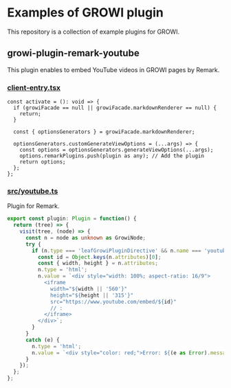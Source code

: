 # Examples of GROWI plugin

This repository is a collection of example plugins for GROWI.

## growi-plugin-remark-youtube

This plugin enables to embed YouTube videos in GROWI pages by Remark.

### [client-entry.tsx](https://github.com/goofmint/growi-plugin-remark-youtube/blob/30fc775df7fc260e06dad0045a60bfb252f505b3/client-entry.tsx)

```tsx
const activate = (): void => {
  if (growiFacade == null || growiFacade.markdownRenderer == null) {
    return;
  }

  const { optionsGenerators } = growiFacade.markdownRenderer;

  optionsGenerators.customGenerateViewOptions = (...args) => {
    const options = optionsGenerators.generateViewOptions(...args);
    options.remarkPlugins.push(plugin as any); // Add the plugin
    return options;
  };
};
```
### [src/youtube.ts](https://github.com/goofmint/growi-plugin-remark-youtube/blob/30fc775df7fc260e06dad0045a60bfb252f505b3/src/youtube.ts)

Plugin for Remark.

```ts
export const plugin: Plugin = function() {
  return (tree) => {
    visit(tree, (node) => {
      const n = node as unknown as GrowiNode;
      try {
        if (n.type === 'leafGrowiPluginDirective' && n.name === 'youtube') {
          const id = Object.keys(n.attributes)[0];
          const { width, height } = n.attributes;
          n.type = 'html';
          n.value = `<div style="width: 100%; aspect-ratio: 16/9">
            <iframe
              width="${width || '560'}"
              height="${height || '315'}"
              src="https://www.youtube.com/embed/${id}"
              // :
            </iframe>
          </div>`;
        }
      }
      catch (e) {
        n.type = 'html';
        n.value = `<div style="color: red;">Error: ${(e as Error).message}</div>`;
      }
    });
  };
};
```

